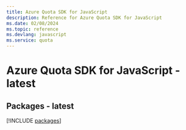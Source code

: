 ```yaml
---
title: Azure Quota SDK for JavaScript
description: Reference for Azure Quota SDK for JavaScript
ms.date: 02/08/2024
ms.topic: reference
ms.devlang: javascript
ms.service: quota
---
```

# Azure Quota SDK for JavaScript - latest
## Packages - latest
[!INCLUDE [packages](quota-index.md)]